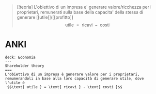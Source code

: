 > [!teoria]
> L'obiettivo di un impresa e' generare valore/ricchezza per i proprietari, remunerati sulla base della capacita' della stessa di generare [[utile]]/[[profitto]]
> $$\text{ utile } = \text{ ricavi } - \text{ costi }$$

# ANKI

```anki
deck: Economia
---
Shareholder theory
===
L'obiettivo di un impresa è generare valore per i proprietari, remunerandoli in base alla loro capacità di generare utile, dove l'utile è
 $$\text{ utile } = \text{ ricavi } - \text{ costi }$$
```
